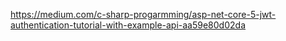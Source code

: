 
https://medium.com/c-sharp-progarmming/asp-net-core-5-jwt-authentication-tutorial-with-example-api-aa59e80d02da
